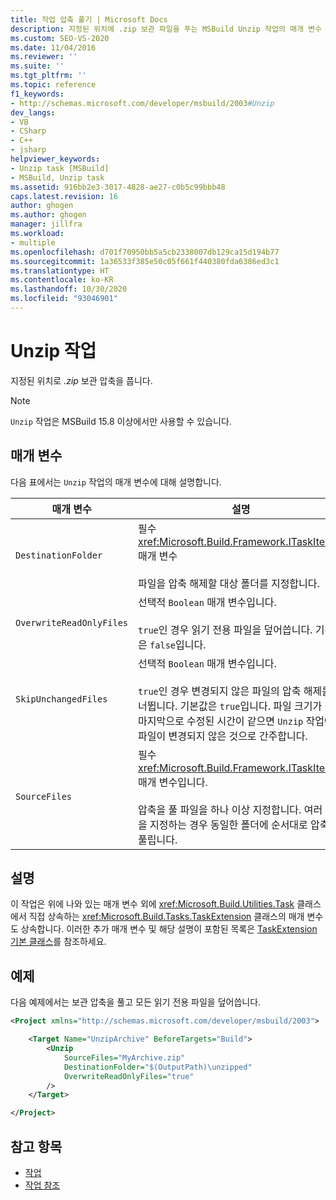 ```yaml
---
title: 작업 압축 풀기 | Microsoft Docs
description: 지정된 위치에 .zip 보관 파일을 푸는 MSBuild Unzip 작업의 매개 변수 및 사용법에 대해 알아봅니다.
ms.custom: SEO-VS-2020
ms.date: 11/04/2016
ms.reviewer: ''
ms.suite: ''
ms.tgt_pltfrm: ''
ms.topic: reference
f1_keywords:
- http://schemas.microsoft.com/developer/msbuild/2003#Unzip
dev_langs:
- VB
- CSharp
- C++
- jsharp
helpviewer_keywords:
- Unzip task [MSBuild]
- MSBuild, Unzip task
ms.assetid: 916bb2e3-3017-4828-ae27-c0b5c99bbb48
caps.latest.revision: 16
author: ghogen
ms.author: ghogen
manager: jillfra
ms.workload:
- multiple
ms.openlocfilehash: d701f70950bb5a5cb2338007db129ca15d194b77
ms.sourcegitcommit: 1a36533f385e50c05f661f440380fda6386ed3c1
ms.translationtype: HT
ms.contentlocale: ko-KR
ms.lasthandoff: 10/30/2020
ms.locfileid: "93046901"
---
```

# <a name="unzip-task"></a>Unzip 작업

지정된 위치로 *.zip* 보관 압축을 풉니다.

>[!NOTE]
>`Unzip` 작업은 MSBuild 15.8 이상에서만 사용할 수 있습니다.

## <a name="parameters"></a>매개 변수

 다음 표에서는 `Unzip` 작업의 매개 변수에 대해 설명합니다.

|매개 변수|설명|
|---------------|-----------------|
|`DestinationFolder`|필수 <xref:Microsoft.Build.Framework.ITaskItem> 매개 변수<br /><br /> 파일을 압축 해제할 대상 폴더를 지정합니다.|
|`OverwriteReadOnlyFiles`|선택적 `Boolean` 매개 변수입니다.<br /><br /> `true`인 경우 읽기 전용 파일을 덮어씁니다. 기본값은 `false`입니다.|
|`SkipUnchangedFiles`|선택적 `Boolean` 매개 변수입니다.<br /><br /> `true`인 경우 변경되지 않은 파일의 압축 해제를 건너뜁니다. 기본값은 `true`입니다. 파일 크기가 같고 마지막으로 수정된 시간이 같으면 `Unzip` 작업에서 파일이 변경되지 않은 것으로 간주합니다.|
|`SourceFiles`|필수 <xref:Microsoft.Build.Framework.ITaskItem>`[]` 매개 변수입니다.<br /><br /> 압축을 풀 파일을 하나 이상 지정합니다. 여러 파일을 지정하는 경우 동일한 폴더에 순서대로 압축이 풀립니다.|

## <a name="remarks"></a>설명

 이 작업은 위에 나와 있는 매개 변수 외에 <xref:Microsoft.Build.Utilities.Task> 클래스에서 직접 상속하는 <xref:Microsoft.Build.Tasks.TaskExtension> 클래스의 매개 변수도 상속합니다. 이러한 추가 매개 변수 및 해당 설명이 포함된 목록은 [TaskExtension 기본 클래스](../msbuild/taskextension-base-class.md)를 참조하세요.

## <a name="example"></a>예제

 다음 예제에서는 보관 압축을 풀고 모든 읽기 전용 파일을 덮어씁니다.

```xml
<Project xmlns="http://schemas.microsoft.com/developer/msbuild/2003">

    <Target Name="UnzipArchive" BeforeTargets="Build">
        <Unzip
            SourceFiles="MyArchive.zip"
            DestinationFolder="$(OutputPath)\unzipped"
            OverwriteReadOnlyFiles="true"
        />
    </Target>

</Project>
```

## <a name="see-also"></a>참고 항목

- [작업](../msbuild/msbuild-tasks.md)
- [작업 참조](../msbuild/msbuild-task-reference.md)
